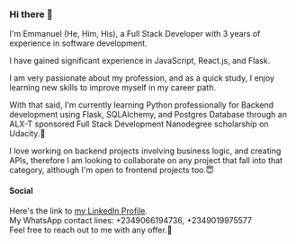 ### Hi there 👋

I'm Emmanuel (He, Him, His), a Full Stack Developer with 3 years of experience in software development.  

I have gained significant experience in JavaScript, React.js, and Flask.  

I am very passionate about my profession, and as a quick study, I enjoy learning new skills to improve myself in my career path.  

With that said, I'm currently learning Python professionally for Backend development using Flask, SQLAlchemy, and Postgres Database through an ALX-T sponsored Full Stack Development Nanodegree scholarship on Udacity.🙂  

I love working on backend projects involving business logic, and creating APIs, therefore I am looking to collaborate on any project that fall into that category, although I'm open to frontend projects too.😇 

#### Social

Here's the link to [my LinkedIn Profile](https://www.linkedin.com/in/emmanuel-agbavwe-a99671184/).  
My WhatsApp contact lines: +2349066194736, +2349019975577  
Feel free to reach out to me with any offer.🤗

<!--
**Aro1914/Aro1914** is a ✨ _special_ ✨ repository because its `README.md` (this file) appears on your GitHub profile.

Here are some ideas to get you started:

- 🔭 I’m currently working on ...
- 🌱 I’m currently learning ...
- 👯 I’m looking to collaborate on ...
- 🤔 I’m looking for help with ...
- 💬 Ask me about ...
- 📫 How to reach me: ...
- 😄 Pronouns: ...
- ⚡ Fun fact: ...
-->

